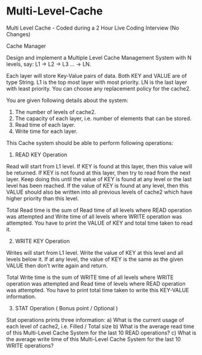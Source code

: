 # Multi-Level-Cache
Multi Level Cache - Coded during a 2 Hour Live Coding Interview (No Changes)

Cache Manager

Design and implement a Multiple Level Cache Management System with N levels, say:
L1 -> L2 -> L3 … -> LN. 

Each layer will store Key-Value pairs of data. Both KEY and VALUE are of type String. L1 is the top most layer with most priority. LN is the last layer with least priority. You can choose any replacement policy for the cache2.

You are given following details about the system:
1. The number of levels of cache2.
2. The capacity of each layer, i.e. number of elements that can be stored.
3. Read time of each layer.
4. Write time for each layer.

This Cache system should be able to perform following operations:

1. READ KEY Operation

Read will start from L1 level. If KEY is found at this layer, then this value will be returned. If KEY is not found at this layer, then try to read from the next layer. Keep doing this until the value of KEY is found at any level or the last level has been reached. If the value of KEY is found at any level, then this VALUE should also be written into all previous levels of cache2 which have higher priority than this level. 

Total Read time is the sum of Read time of all levels where READ operation was attempted and Write time of all levels where WRITE operation was attempted. You have to print the VALUE of KEY and total time taken to read it.

2. WRITE KEY Operation

Writes will start from L1 level. Write the value of KEY at this level and all levels below it. If at any level, the  value of KEY is the same as the given VALUE then don’t write again and return. 

Total Write time is the sum of WRITE time of all levels where WRITE operation was attempted and Read time of levels where READ operation was attempted. You have to print total time taken to write this KEY-VALUE information.

3. STAT Operation ( Bonus point / Optional )

Stat operations prints three information:
a) What is the current usage of each level of cache2, i.e. Filled / Total size
b) What is the average read time of this Multi-Level Cache System for the last 10 READ operations?
c) What is the average write time of this Multi-Level Cache System for the last 10 WRITE operations?
